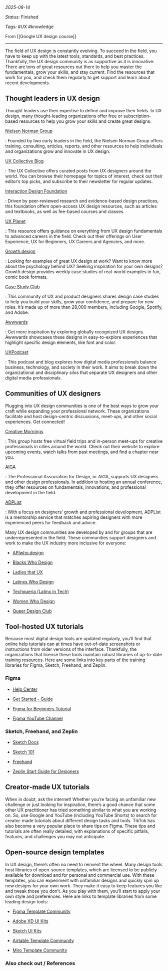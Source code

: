 *2025-08-14*

*Status:* Finished

*Tags:* #UX #knowledge 

From [[Google UX design course]]

<hr>

The field of UX design is constantly evolving. To succeed in the field, you have to keep up with the latest tools, standards, and best practices. Thankfully, the UX design community is as supportive as it is innovative: There are tons of great resources out there to help you master the fundamentals, grow your skills, and stay current. Find the resources that work for you, and check them regularly to get support and learn about recent developments.

## **Thought leaders in UX design**

Thought leaders use their expertise to define and improve their fields. In UX design, many thought-leading organizations offer free or subscription-based resources to help you grow your skills and create great designs.

[Nielsen Norman Group](https://www.nngroup.com/)

: Founded by two early leaders in the field, the Nielsen Norman Group offers training, consulting, articles, reports, and other resources to help individuals and organizations grow and innovate in UX design.

[UX Collective Blog](https://uxdesign.cc/)

: The UX Collective offers curated posts from UX designers around the world. You can browse their homepage for topics of interest, check out their editor’s top picks, and subscribe to their newsletter for regular updates.

[Interaction Design Foundation](https://www.interaction-design.org/)

: Driven by peer-reviewed research and evidence-based design practices, this foundation offers open-access UX design resources, such as articles and textbooks, as well as fee-based courses and classes.

[UX Planet](https://uxplanet.org/)

: This resource offers guidance on everything from UX design fundamentals to advanced careers in the field. Check out their offerings on User Experience, UX for Beginners, UX Careers and Agencies, and more.

[Growth.design](https://growth.design/)

: Looking for examples of great UX design at work? Want to know more about the psychology behind UX? Seeking inspiration for your own designs? Growth.design provides weekly case studies of real-world examples in fun, comic book formats. 

[Case Study Club](https://www.casestudy.club/)

: This community of UX and product designers shares design case studies to help you build your skills, grow your confidence, and prepare for new roles. It’s made up of more than 28,000 members, including Google, Spotify, and Adobe. 

[Awwwards](https://www.awwwards.com/)

: Get more inspiration by exploring globally recognized UX designs. Awwwards showcases these designs in easy-to-explore experiences that highlight specific design elements, like font and color.

[UXPodcast](https://uxpodcast.com/about/)

: This podcast and blog explores how digital media professionals balance business, technology, and society in their work. It aims to break down the organizational and disciplinary silos that separate UX designers and other digital media professionals.

## **Communities of UX designers**

Plugging into UX design communities is one of the best ways to grow your craft while expanding your professional network. These organizations facilitate and host design-centric discussions, meet-ups, and other social experiences. Get connected!

[Creative Mornings](https://creativemornings.com/)

: This group hosts free virtual field trips and in-person meet-ups for creative professionals in cities around the world. Check out their website to explore upcoming events, watch talks from past meetings, and find a chapter near you.

[AIGA](https://www.aiga.org/)

: The Professional Association for Design, or AIGA, supports UX designers and other design professionals. In addition to hosting an annual conference, they offer resources on fundamentals, innovations, and professional development in the field.

[ADPList](https://adplist.org/)

: With a focus on designers’ growth and professional development, ADPList is a mentorship service that matches aspiring designers with more experienced peers for feedback and advice. 

Many UX design communities are developed by and for groups that are underrepresented in the field. These communities support designers and work to make the UX industry more inclusive for everyone:

- [APIwho.design](https://www.apiwho.design/)
    

- [Blacks Who Design](https://blackswho.design/)
    

- [Ladies that UX](https://ladiesthatux.com/)
    

- [Latinxs Who Design](https://www.latinxswhodesign.com/)
    

- [Techqueria (Latinx in Tech)](https://techqueria.org/)
    

- [Women Who Design](https://womenwho.design/)
    

- [Queer Design Club](https://www.queerdesign.club/)
    

## **Tool-hosted UX tutorials**

Because most digital design tools are updated regularly, you’ll find that online help tutorials can at times have out-of-date screenshots or instructions from older versions of the interface. Thankfully, the organizations that license these tools maintain robust libraries of up-to-date training resources. Here are some links into key parts of the training libraries for Figma, Sketch, Freehand, and Zeplin.

### **Figma**

- [Help Center](https://help.figma.com/hc/en-us)
    

- [Get Started - Guide](https://help.figma.com/hc/en-us/categories/360002051613)
    

- [Figma for Beginners Tutorial](https://help.figma.com/hc/en-us/sections/4405269443991-Figma-for-Beginners-4-parts-)
    

- [Figma YouTube Channel](https://www.youtube.com/@figma)
    

### **Sketch, Freehand, and Zeplin**

- [Sketch Docs](https://www.sketch.com/docs/)
    

- [Sketch 101](https://www.sketch.com/courses/sketch-101/)
    

- [Freehand](https://www.freehandapp.com/resources/)
    

- [Zeplin Start Guide for Designers](https://support.zeplin.io/en/articles/6576801-getting-started-with-zeplin-for-designers)
    

## **Creator-made UX tutorials**

When in doubt, ask the internet! Whether you’re facing an unfamiliar new challenge or just looking for inspiration, there’s a good chance that some other UX practitioner has tried something similar to what you are working on. So, use Google and YouTube (including YouTube Shorts) to search for creator-made tutorials about different design tasks and tools. TikTok has also become a very popular place to share tips on Figma. These tips and tutorials are often really detailed, with explanations of specific pitfalls, features, and challenges you may not anticipate.

## **Open-source design templates**

In UX design, there’s often no need to reinvent the wheel. Many design tools host libraries of open-source templates, which are licensed to be publicly available for download and for personal and commercial use. With these templates, you can experiment with unfamiliar designs and quickly spin up new designs for your own work. They make it easy to keep features you like and tweak those you don’t. As you play with them, you’ll start to apply your own style and preferences. Here are links to template libraries from some leading design tools:

- [Figma Template Community](https://www.figma.com/community)
    

- [Adobe XD UI Kits](https://helpx.adobe.com/xd/help/access-ui-kits.html)
    

- [Sketch UI Kits](https://ui8.net/category/sketch)
    

- [Airtable Template Community](https://www.airtable.com/templates)
    

- [Miro Template Community](https://miro.com/templates/)


### Also check out / References

